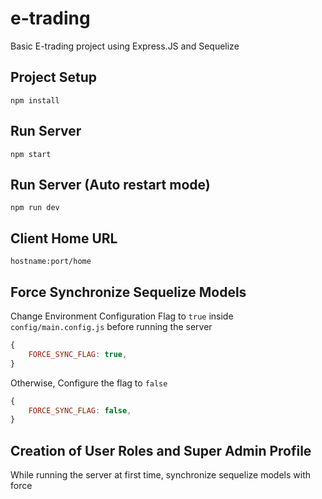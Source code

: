# e-trading

Basic E-trading project using Express.JS and Sequelize

## Project Setup

    npm install

## Run Server

    npm start

## Run Server (Auto restart mode)

    npm run dev

## Client Home URL

    hostname:port/home

## Force Synchronize Sequelize Models

Change Environment Configuration Flag to ```true``` inside ```config/main.config.js``` before running the server

```js
{
    FORCE_SYNC_FLAG: true,
}
```

Otherwise, Configure the flag to ```false```

```js
{
    FORCE_SYNC_FLAG: false,
}
```

## Creation of User Roles and Super Admin Profile

While running the server at first time, synchronize sequelize models with force

